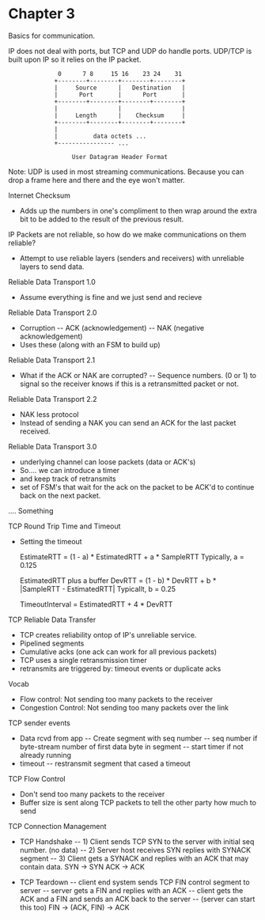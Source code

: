 # Chapter 3

Basics for communication.

IP does not deal with ports, but TCP and UDP do handle ports. UDP/TCP is built upon IP so it relies on the IP packet.


                  0      7 8     15 16    23 24    31
                 +--------+--------+--------+--------+
                 |     Source      |   Destination   |
                 |      Port       |      Port       |
                 +--------+--------+--------+--------+
                 |                 |                 |
                 |     Length      |    Checksum     |
                 +--------+--------+--------+--------+
                 |
                 |          data octets ...
                 +---------------- ...

                      User Datagram Header Format

Note: UDP is used in most streaming communications. Because you can drop a frame here and there and the eye won't matter.

Internet Checksum
- Adds up the numbers in one's compliment to then wrap around the extra bit to be added to the result of the previous result.

IP Packets are not reliable, so how do we make communications on them reliable?
- Attempt to use reliable layers (senders and receivers) with unreliable layers to send data.

Reliable Data Transport 1.0
- Assume everything is fine and we just send and recieve

Reliable Data Transport 2.0
- Corruption
-- ACK (acknowledgement)
-- NAK (negative acknowledgement)
- Uses these (along with an FSM to build up)

Reliable Data Transport 2.1
- What if the ACK or NAK are corrupted?
-- Sequence numbers. (0 or 1) to signal so the receiver knows if this is a retransmitted packet or not.

Reliable Data Transport 2.2
- NAK less protocol
- Instead of sending a NAK you can send an ACK for the last packet received.

Reliable Data Transport 3.0
- underlying channel can loose packets (data or ACK's)
- So.... we can introduce a timer
- and keep track of retransmits
- set of FSM's that wait for the ack on the packet to be ACK'd to continue back on the next packet.

.... Something

TCP Round Trip Time and Timeout

- Setting the timeout

    EstimateRTT = (1 - a) * EstimatedRTT + a * SampleRTT
    Typically, a = 0.125

    EstimatedRTT plus a buffer
    DevRTT = (1 - b) * DevRTT + b * |SampleRTT - EstimatedRTT|
    Typicallt, b = 0.25

    TimeoutInterval  = EstimatedRTT + 4 * DevRTT

TCP Reliable Data Transfer
- TCP creates reliability ontop of IP's unreliable service.
- Pipelined segments
- Cumulative acks (one ack can work for all previous packets)
- TCP uses a single retransmission timer
- retransmits are triggered by: timeout events or duplicate acks

Vocab
- Flow control: Not sending too many packets to the receiver
- Congestion Control: Not sending too many packets over the link

TCP sender events
- Data rcvd from app
-- Create segment with seq number
-- seq number if byte-stream number of first data byte in segment
-- start timer if not already running
- timeout
-- restransmit segment that cased a timeout

TCP Flow Control
- Don't send too many packets to the receiver
- Buffer size is sent along TCP packets to tell the other party how much to send

TCP Connection Management

- TCP Handshake
-- 1) Client sends TCP SYN to the server with initial seq number. (no data)
-- 2) Server host receives SYN replies with SYNACK segment
-- 3) Client gets a SYNACK and replies with an ACK that may contain data.
SYN -> SYN ACK -> ACK

- TCP Teardown
-- client end system sends TCP FIN control segment to server
-- server gets a FIN and replies with an ACK
-- client gets the ACK and a FIN and sends an ACK back to the server
-- (server can start this too)
FIN -> (ACK, FIN) -> ACK
